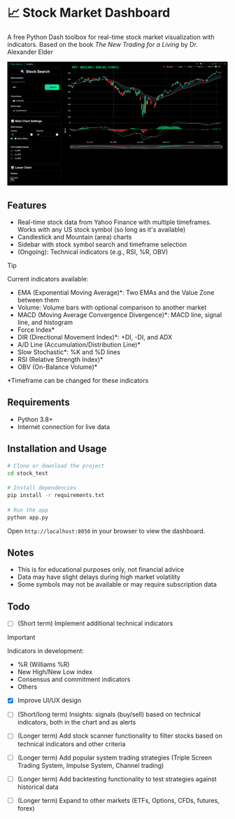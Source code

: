 # 📈 Stock Market Dashboard

A free Python Dash toolbox for real-time stock market visualization with indicators. Based on the book _The New Trading for a Living_ by Dr. Alexander Elder

![Stock Dashboard Screenshot](https://github.com/jacorvillo/stock_market_dashboard/blob/main/image.png)

## Features

- Real-time stock data from Yahoo Finance with multiple timeframes. Works with any US stock symbol (so long as it's available)
- Candlestick and Mountain (area) charts
- Sidebar with stock symbol search and timeframe selection
- (Ongoing): Technical indicators (e.g., RSI, %R, OBV)

> [!TIP] 
> Current indicators available:
> - EMA (Exponential Moving Average)*: Two EMAs and the Value Zone between them
> - Volume: Volume bars with optional comparison to another market
> - MACD (Moving Average Convergence Divergence)*: MACD line, signal line, and histogram
> - Force Index*
> - DIR (Directional Movement Index)*: +DI, -DI, and ADX
> - A/D Line (Accumulation/Distribution Line)*
> - Slow Stochastic*: %K and %D lines
> - RSI (Relative Strength Index)*
> - OBV (On-Balance Volume)*
>
> *Timeframe can be changed for these indicators


## Requirements
- Python 3.8+
- Internet connection for live data

## Installation and Usage
```bash
# Clone or download the project
cd stock_test

# Install dependencies  
pip install -r requirements.txt

# Run the app
python app.py
```
Open `http://localhost:8050` in your browser to view the dashboard.

## Notes
- This is for educational purposes only, not financial advice
- Data may have slight delays during high market volatility
- Some symbols may not be available or may require subscription data

## Todo

- [ ] (Short term) Implement additional technical indicators

> [!IMPORTANT] 
> Indicators in development:
> - %R (Williams %R)
> - New High/New Low index
> - Consensus and commitment indicators
> - Others

- [x] Improve UI/UX design
- [ ] (Short/long term) Insights: signals (buy/sell) based on technical indicators, both in the chart and as alerts

- [ ] (Longer term) Add stock scanner functionality to filter stocks based on technical indicators and other criteria
- [ ] (Longer term) Add popular system trading strategies (Triple Screen Trading System, Impulse System, Channel trading)
- [ ] (Longer term) Add backtesting functionality to test strategies against historical data
- [ ] (Longer term) Expand to other markets (ETFs, Options, CFDs, futures, forex)
